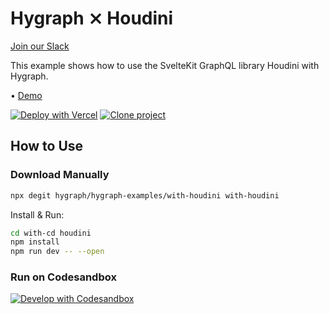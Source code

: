 # Hygraph ⨯ Houdini

[Join our Slack](https://slack.hygraph.com)

This example shows how to use the SvelteKit GraphQL library Houdini
with Hygraph.

• [Demo](https://hygraph-with-houdini.vercel.app/)

[![Deploy with Vercel](https://vercel.com/button)](https://vercel.com/import/project?template=https://github.com/hygraph/hygraph-examples/tree/master/with-houdini) [![Clone project](https://hygraph.com/button)](https://app.hygraph.com/clone/0ff23f7a41ce4da69a366ab299cc24d8)

## How to Use

### Download Manually

```bash
npx degit hygraph/hygraph-examples/with-houdini with-houdini
```

Install & Run:

```bash
cd with-cd houdini
npm install
npm run dev -- --open
```

### Run on Codesandbox

[![Develop with Codesandbox](https://codesandbox.io/static/img/play-codesandbox.svg)](https://codesandbox.io/s/github/hygraph/hygraph-examples/tree/master/with-houdini)
